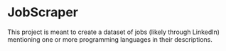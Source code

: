 # JobScraper
This project is meant to create a dataset of jobs (likely through LinkedIn) mentioning one or more programming languages in their descriptions.
